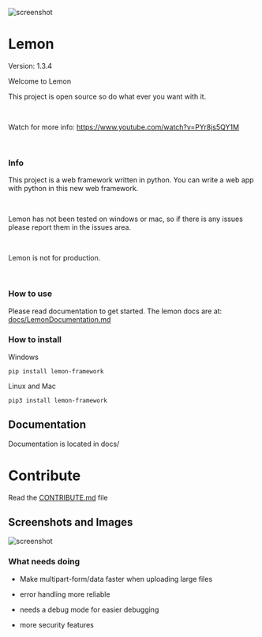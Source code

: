 ![screenshot](https://raw.githubusercontent.com/InsaneMiner/Lemon/main/docs/images/Lemon(1).png)

# Lemon
Version: 1.3.4
  
  
  
  
  
  

Welcome to Lemon<br>

This project is open source so do what ever you want with it.

<br>

Watch for more info: https://www.youtube.com/watch?v=PYr8js5QY1M

<br>

### Info

This project is a web framework written in python. You can write a web app with python in this new web framework.

<br>

Lemon has not been tested on windows or mac, so if there is any issues please report them in the issues area.

<br>

Lemon is not for production.

<br>

### How to use

Please read documentation to get started. The lemon docs are at: [docs/LemonDocumentation.md](https://github.com/InsaneMiner/Lemon/docs/LemonDocumentation.md)
### How to install
Windows
```
pip install lemon-framework
```
Linux and Mac
```
pip3 install lemon-framework
```


## Documentation

Documentation is located in docs/

# Contribute

Read the [CONTRIBUTE.md](https://github.com/InsaneMiner/Lemon/CONTRIBUTE.md) file

  

## Screenshots and Images

![screenshot](https://raw.githubusercontent.com/InsaneMiner/Lemon/main/docs/images/screenshots/Screenshot%20from%202021-01-25%2015-26-35.png)

  

### What needs doing

- Make multipart-form/data faster when uploading large files

- error handling more reliable

- needs a debug mode for easier debugging

- more security features
